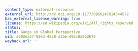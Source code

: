 ```yaml
---
content_type: external-resource
external_url: http://dx.doi.org/10.1177/0956247814544572
has_external_license_warning: true
license: https://en.wikipedia.org/wiki/All_rights_reserved
status: ''
title: Gangs in Global Perspective
uid: a092ea37-82e3-4228-a2be-d92c8a9b2670
wayback_url: ''
---
```

